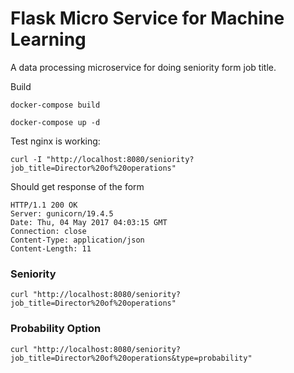 # Flask Micro Service for Machine Learning

A data processing microservice for doing seniority form job title.

Build

    docker-compose build

    docker-compose up -d

Test nginx is working:

    curl -I "http://localhost:8080/seniority?job_title=Director%20of%20operations"

Should get response of the form

    HTTP/1.1 200 OK
    Server: gunicorn/19.4.5
    Date: Thu, 04 May 2017 04:03:15 GMT
    Connection: close
    Content-Type: application/json
    Content-Length: 11

### Seniority

    curl "http://localhost:8080/seniority?job_title=Director%20of%20operations"

### Probability Option

    curl "http://localhost:8080/seniority?job_title=Director%20of%20operations&type=probability"
